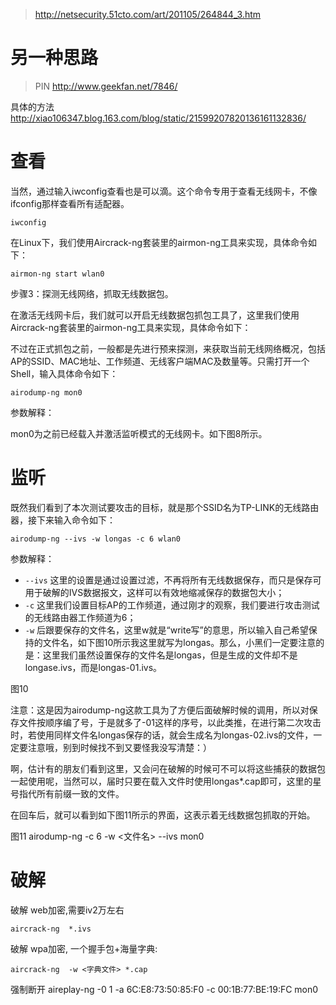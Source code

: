>http://netsecurity.51cto.com/art/201105/264844_3.htm

# 另一种思路

> PIN http://www.geekfan.net/7846/

具体的方法 http://xiao106347.blog.163.com/blog/static/21599207820136161132836/

# 查看

当然，通过输入iwconfig查看也是可以滴。这个命令专用于查看无线网卡，不像ifconfig那样查看所有适配器。

    iwconfig 
	
在Linux下，我们使用Aircrack-ng套装里的airmon-ng工具来实现，具体命令如下：

    airmon-ng start wlan0
    
步骤3：探测无线网络，抓取无线数据包。

在激活无线网卡后，我们就可以开启无线数据包抓包工具了，这里我们使用Aircrack-ng套装里的airmon-ng工具来实现，具体命令如下：

不过在正式抓包之前，一般都是先进行预来探测，来获取当前无线网络概况，包括AP的SSID、MAC地址、工作频道、无线客户端MAC及数量等。只需打开一个Shell，输入具体命令如下：

    airodump-ng mon0 
  
参数解释：

mon0为之前已经载入并激活监听模式的无线网卡。如下图8所示。

# 监听

既然我们看到了本次测试要攻击的目标，就是那个SSID名为TP-LINK的无线路由器，接下来输入命令如下：
```
airodump-ng --ivs -w longas -c 6 wlan0 
```
参数解释：

* `--ivs` 这里的设置是通过设置过滤，不再将所有无线数据保存，而只是保存可用于破解的IVS数据报文，这样可以有效地缩减保存的数据包大小；
* `-c` 这里我们设置目标AP的工作频道，通过刚才的观察，我们要进行攻击测试的无线路由器工作频道为6；
* `-w` 后跟要保存的文件名，这里w就是“write写”的意思，所以输入自己希望保持的文件名，如下图10所示我这里就写为longas。那么，小黑们一定要注意的是：这里我们虽然设置保存的文件名是longas，但是生成的文件却不是longase.ivs，而是longas-01.ivs。



图10

注意：这是因为airodump-ng这款工具为了方便后面破解时候的调用，所以对保存文件按顺序编了号，于是就多了-01这样的序号，以此类推，在进行第二次攻击时，若使用同样文件名longas保存的话，就会生成名为longas-02.ivs的文件，一定要注意哦，别到时候找不到又要怪我没写清楚：）

啊，估计有的朋友们看到这里，又会问在破解的时候可不可以将这些捕获的数据包一起使用呢，当然可以，届时只要在载入文件时使用longas*.cap即可，这里的星号指代所有前缀一致的文件。

在回车后，就可以看到如下图11所示的界面，这表示着无线数据包抓取的开始。


图11
airodump-ng -c 6  -w <文件名> --ivs mon0

# 破解
破解 web加密,需要iv2万左右
```
aircrack-ng  *.ivs 
```

破解 wpa加密, 一个握手包+海量字典:
```
aircrack-ng  -w <字典文件> *.cap 
```

强制断开
	aireplay-ng -0 1  -a 6C:E8:73:50:85:F0 -c 00:1B:77:BE:19:FC mon0


